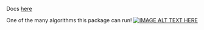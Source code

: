 Docs [here](https://github.com/jfuruness/lib_ddos_simulator/wiki)

One of the many algorithms this package can run!
[![IMAGE ALT TEXT HERE](https://img.youtube.com/vi/J0TexyxPCog/0.jpg)](https://studio.youtube.com/video/J0TexyxPCog)
